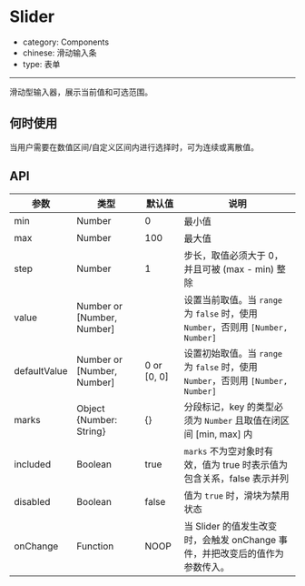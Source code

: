 # Slider

- category: Components
- chinese: 滑动输入条
- type: 表单

---

滑动型输入器，展示当前值和可选范围。

## 何时使用

当用户需要在数值区间/自定义区间内进行选择时，可为连续或离散值。

## API

| 参数       | 类型            | 默认值       |说明           |
|------------|----------------|-------------|--------------|
| min        | Number			| 0				| 最小值
| max        | Number			| 100           | 最大值
| step       | Number			| 1				| 步长，取值必须大于 0，并且可被 (max - min) 整除
| value             | Number or [Number, Number]|             | 设置当前取值。当 `range` 为 `false` 时，使用 `Number`，否则用 `[Number, Number]`
| defaultValue      | Number or [Number, Number]| 0 or [0, 0] | 设置初始取值。当 `range` 为 `false` 时，使用 `Number`，否则用 `[Number, Number]`
| marks      | Object {Number: String}		    | {} 		  | 分段标记，key 的类型必须为 `Number` 且取值在闭区间 [min, max] 内
| included   | Boolean			| true			| `marks` 不为空对象时有效，值为 true 时表示值为包含关系，false 表示并列
| disabled   | Boolean 			| false         | 值为 `true` 时，滑块为禁用状态
| onChange   | Function         | NOOP          | 当 Slider 的值发生改变时，会触发 onChange 事件，并把改变后的值作为参数传入。
